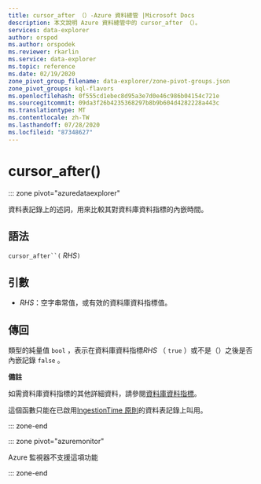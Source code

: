 ```yaml
---
title: cursor_after （）-Azure 資料總管 |Microsoft Docs
description: 本文說明 Azure 資料總管中的 cursor_after （）。
services: data-explorer
author: orspod
ms.author: orspodek
ms.reviewer: rkarlin
ms.service: data-explorer
ms.topic: reference
ms.date: 02/19/2020
zone_pivot_group_filename: data-explorer/zone-pivot-groups.json
zone_pivot_groups: kql-flavors
ms.openlocfilehash: 0f555cd1ebec8d95a3e7d0e46c986b04154c721e
ms.sourcegitcommit: 09da3f26b4235368297b8b9b604d4282228a443c
ms.translationtype: MT
ms.contentlocale: zh-TW
ms.lasthandoff: 07/28/2020
ms.locfileid: "87348627"
---
```

# <a name="cursor_after"></a>cursor_after()

::: zone pivot="azuredataexplorer"

資料表記錄上的述詞，用來比較其對資料庫資料指標的內嵌時間。

## <a name="syntax"></a>語法

`cursor_after``(` *RHS*`)`

## <a name="arguments"></a>引數

* *RHS*：空字串常值，或有效的資料庫資料指標值。

## <a name="returns"></a>傳回

類型的純量值 `bool` ，表示在資料庫資料指標*RHS* （ `true` ）或不是（）之後是否內嵌記錄 `false` 。

**備註**

如需資料庫資料指標的其他詳細資料，請參閱[資料庫資料指標](../management/databasecursor.md)。

這個函數只能在已啟用[IngestionTime 原則](../management/ingestiontimepolicy.md)的資料表記錄上叫用。

::: zone-end

::: zone pivot="azuremonitor"

Azure 監視器不支援這項功能

::: zone-end

